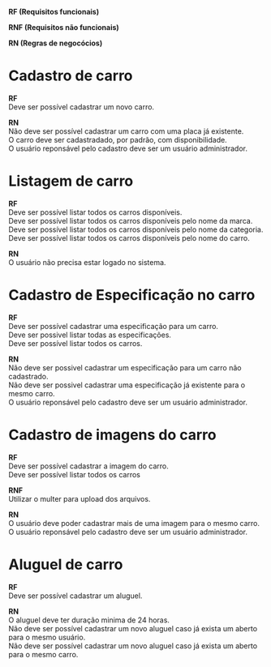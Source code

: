 **RF (Requisitos funcionais)**

**RNF (Requisitos não funcionais)**

**RN (Regras de negocócios)**

# Cadastro de carro

**RF** <br/>
Deve ser possível cadastrar um novo carro. <br/>

**RN** <br/>
Não deve ser possível cadastrar um carro com uma placa já existente. <br/>
O carro deve ser cadastradado, por padrão, com disponibilidade. <br/>
O usuário reponsável pelo cadastro deve ser um usuário administrador. <br/>

# Listagem de carro

**RF** <br/>
Deve ser possível listar todos os carros disponíveis. <br/>
Deve ser possível listar todos os carros disponíveis pelo nome da marca. <br/>
Deve ser possível listar todos os carros disponíveis pelo nome da categoria. <br/>
Deve ser possível listar todos os carros disponíveis pelo nome do carro. <br/>

**RN** <br/>
O usuário não precisa estar logado no sistema. <br/>

# Cadastro de Especificação no carro

**RF** <br/>
Deve ser possível cadastrar uma especificação para um carro. <br/>
Deve ser possivel listar todas as especificações. <br/>
Deve ser possível listar todos os carros. <br/>

**RN** <br/>
Não deve ser possivel cadastrar um especificação para um carro não cadastrado. <br/>
Não deve ser possivel cadastrar uma especificação já existente para o mesmo carro. <br/>
O usuário reponsável pelo cadastro deve ser um usuário administrador. <br/>

# Cadastro de imagens do carro

**RF** <br/>
Deve ser possível cadastrar a imagem do carro. <br/>
Deve ser possível listar todos os carros <br/>

**RNF** <br/>
Utilizar o multer para upload dos arquivos. <br/>

**RN** <br/>
O usuário deve poder cadastrar mais de uma imagem para o mesmo carro. <br/>
O usuário reponsável pelo cadastro deve ser um usuário administrador. <br/>

# Aluguel de carro

**RF** <br/>
Deve ser possível cadastrar um aluguel. <br/>

**RN** <br/>
O aluguel deve ter duração minima de 24 horas. <br/>
Não deve ser possível cadastrar um novo aluguel caso já exista um aberto para o mesmo usuário. <br/>
Não deve ser possível cadastrar um novo aluguel caso já exista um aberto para o mesmo carro. <br/>
